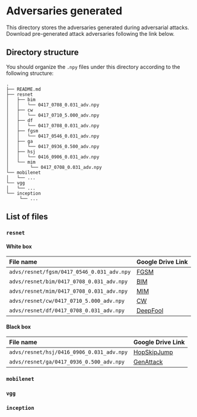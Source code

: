 # Adversaries generated

This directory stores the adversaries generated during adversarial attacks. Download pre-generated attack adversaries following the link below.

## Directory structure

You should organize the `.npy` files under this directory according to the following structure:

```
.
├── README.md
├── resnet
│   ├── bim
│   │   └── 0417_0708_0.031_adv.npy
│   ├── cw
│   │   └── 0417_0710_5.000_adv.npy
│   ├── df
│   │   └── 0417_0708_0.031_adv.npy
│   ├── fgsm
│   │   └── 0417_0546_0.031_adv.npy
│   ├── ga
│   │   └── 0417_0936_0.500_adv.npy
│   ├── hsj
│   │   └── 0416_0906_0.031_adv.npy
│   └── mim
│        └── 0417_0708_0.031_adv.npy
└── mobilenet
│   └── ...
└── vgg
│   └── ...
└── inception
     └── ...
```

## List of files

### `resnet`

#### White box

| File name                                  | Google Drive Link                                                              |
| :----------------------------------------- | :----------------------------------------------------------------------------- |
| `advs/resnet/fgsm/0417_0546_0.031_adv.npy` | [FGSM](https://drive.google.com/open?id=1E-JAbJ7D9eyx1P2JSKX4Jst8ek6aGrdB)     |
| `advs/resnet/bim/0417_0708_0.031_adv.npy`  | [BIM](https://drive.google.com/open?id=1fhKFpnZ51uKeg6uZR5ciRh1BdwP1I9-V)      |
| `advs/resnet/mim/0417_0708_0.031_adv.npy`  | [MIM](https://drive.google.com/open?id=14OxhUCl6CO6EPx_0FWZGLTg8-gk49pl1)      |
| `advs/resnet/cw/0417_0710_5.000_adv.npy`   | [CW](https://drive.google.com/open?id=1yA-G8_JX6mxisko3gwPWz90PgxvgGkAi)       |
| `advs/resnet/df/0417_0708_0.031_adv.npy`   | [DeepFool](https://drive.google.com/open?id=15kTue-FlzatDi8EqY8-S32Mvo2x5G1Ms) |

#### Black box

| File name                                 | Google Drive Link                                                                 |
| :---------------------------------------- | :-------------------------------------------------------------------------------- |
| `advs/resnet/hsj/0416_0906_0.031_adv.npy` | [HopSkipJump](https://drive.google.com/open?id=1JWQ6lHMg_yKo_AZX6noI1n12y8V4xQVw) |
| `advs/resnet/ga/0417_0936_0.500_adv.npy`  | [GenAttack](https://drive.google.com/open?id=1n7UtpXx_LxLlNArI2XQs7eG1ffbqTVI6)   |

### `mobilenet`

### `vgg`

### `inception`
